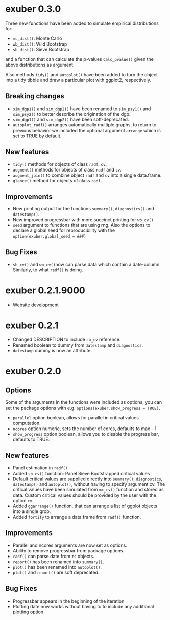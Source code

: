 # exuber 0.3.0

Three new functions have been added to simulate empirical distributions for:

* `mc_dist()`: Monte Carlo 
* `wb_dist()`: Wild Bootstrap 
* `sb_dist()`: Sieve Bootstrap 

and a function that can calculate the p-values `calc_pvalue()` given the above 
distributions as argument.

Also methods `tidy()` and `autoplot()` have been added to turn the object into
a tidy tibble and draw a particular plot with ggplot2, respectively.

## Breaking changes

* `sim_dgp1()` and `sim_dgp2()` have been renamed to `sim_psy1()` and `sim_psy2()` 
to better describe the origination of the dgp. 
* `sim_dgp1()` and `sim_dgp2()` have been soft-deprecated.
* `autoplot_radf()` arranges automatically multiple graphs, to return to previous
behavior we included the optional argument `arrange` which is set to TRUE by default.

## New features

* `tidy()` methods for objects of class `radf`, `cv`.
* `augment()` methods for objects of class `radf` and `cv`.
* `augment_join()` to combine object `radf` and `cv` into a single data.frame.
* `glance()` method for objects of class `radf`.

## Improvements

* New printing output for the functions `summary()`, `diagnostics()` and 
`datestamp()`.
* New improved progressbar with more succinct printing for `wb_cv()`
* `seed` argument to functions that are using rng. Also the options to declare
a global seed for reproducibility with the `option(exuber.global_seed = ###)`

## Bug Fixes

* `sb_cv()` and `wb_cv()`now can parse data which contain a date-column. Similarly,
to what `radf()` is doing.


# exuber 0.2.1.9000

* Website development

# exuber 0.2.1

* Changed DESCRIPTION to include `sb_cv` reference.
* Renamed boolean to dummy from `datestamp` and `diagnostics`.
* `datestamp` dummy is now an attribute.

# exuber 0.2.0

## Options

Some of the arguments in the functions were included as options, you can
set the package options with e.g. `options(exuber.show_progress = TRUE)`.

* `parallel` option boolean, allows for parallel in critical values computation.
* `ncores` option numeric, sets the number of cores, defaults to max - 1.
* `show_progress` option boolean, allows you to disable the progress bar, defaults to TRUE.

## New features

* Panel estimation in `radf()`
* Added `sb_cv()` function: Panel Sieve Bootstrapped critical values
* Default critical values are supplied directly into `summary()`, `diagnostics`,
  `datestamp()` and `autoplot()`, without having to specify argument cv. The 
  critical values have been simulated from `mc_cv()` function and stored as data.
  Custom critical values should be provided by the user with the option `cv`.
* Added `ggarrange()` function, that can arrange a list of ggplot objects into a single grob.
* Added `fortify` to arrange a data.frame from `radf()` function.

## Improvements

* Parallel and ncores arguments are now set as options.
* Ability to remove progressbar from package options.
* `radf()` can parse date from `ts` objects.
* `report()` has been renamed into `summary()`.
* `plot()` has been renamed into `autoplot()`.
* `plot()` and `report()` are soft deprecated.

## Bug Fixes

* Progressbar appears in the beginning of the iteration
* Plotting date now works without having to to include any additional plotting option
